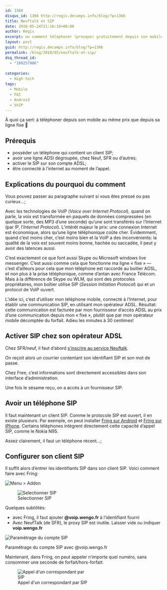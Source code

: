 ```yaml
---
id: 1366
disqus_id: 1366 http://regis.decamps.info/blog/?p=1366
title: Neuftalk et SIP
date: 2010-05-24T21:16:19+00:00
author: Régis
excerpt: ou comment téléphoner (presque) gratuitement depuis son mobile
layout: post
guid: http://regis.decamps.info/blog/?p=1366
permalink: /blog/2010/05/neuftalk-et-sip/
dsq_thread_id:
  - "189257906"

categories:
  - High-tech
tags:
  - Mobile
  - FAI
  - Android
  - VoIP
---
```

À quoi ça sert: à téléphoner depuis son mobile au même prix que depuis sa ligne fixe 🙂

## Prérequis

  * posséder un téléphone qui contient un client SIP; 
  * avoir une ligne ADSl dégroupée, chez Neuf, SFR ou d’autres;
  * activer le SIP sur son compte ADSL;
  * être connecté à l’internet au moment de l’appel. 

## Explications du pourquoi du comment

Vous pouvez passer au paragraphe suivant si vous êtes pressé ou pas curieux…;
  
<!--more-->


  
Avec les technologies de VoIP (_Voice over Internet Protocol_), quand on parle, la voix est transformée en paquets de données compressées (en quelque sorte, des MP3 d’une seconde) qu’une sont transférés sur l’Internet (par IP, l’_Internet Protocol_). L’intérêt majeur le prix: une connexion Internet est économique, alors qu’une ligne téléphonique coûte cher. Évidemment, quand c’est moins cher, c’est moins bien et la VoIP a des inconvénients: la qualité de la voix est souvent moins bonne, hachée ou saccadée, il peut y avoir des latences aussi. 

C’est exactement ce que font aussi Skype ou Microsoft windows live messenger. C’est aussi comme cela que fonctionne ma ligne « fixe » &#8212; c’est d’ailleurs pour cela que mon téléphone est raccordé au boitier ADSL, et non plus à la prise téléphonique, comme d’antan avec France Télécom. Mais à la différence de Skype ou WLM, qui sont des protocoles propriétaires, mon boîtier utilise SIP (_Session Initiation Protocol_) qui et un protocol de VoIP ouvert.

L’idée ici, c’est d’utiliser mon téléphone mobile, connecté à l’Internet, pour établir une communication SIP, en utilisant mon opérateur ADSL. Résultat: cette communication est facturée par mon fournisseur d’accès ADSL au prix d’une communication depuis mon « fixe », plutôt que par mon opérateur mobile décomptée du forfait. Adieu les minutes à 30 centimes!

## Activer SIP chez son opérateur ADSL

Chez SFR/neuf, il faut d’abord [s’inscrire au service Neuftalk](http://neuftalk.sfr.fr/inscrire.html).
  
On reçoit alors un courrier contentant son identifiant SIP et son mot de passe.

Chez Free, c’est informations sont directement accessibles dans son interface d’administration.

Une fois le sésame reçu, on a accès à un fournisseur SIP.

## Avoir un téléphone SIP

Il faut maintenant un client SIP. Comme le protocole SIP est ouvert, il en existe plusieurs. Par exemple, on peut installer [Fring sur Android](http://www.fring.com/android/) et [Fring sur iPhone](http://itunes.apple.com/app/fring/id290948830). Certains téléphones intègrent directement cette capacité d’appel SIP, comme le Nokia N95. 

Assez clairement, il faut un téléphone récent…;

## Configurer son client SIP

Il suffit alors d’entrer les identifiants SIP dans son client SIP. Voici comment faire avec Fring:
  
<img src="/blog/wp-content/uploads/2010/05/device0-233x350.png" alt="Menu > Addon" title="Fring" width="233" height="350" class="size-medium wp-image-1367" srcset="/blog/wp-content/uploads/2010/05/device0-233x350.png 233w, /blog/wp-content/uploads/2010/05/device0.png 320w" sizes="(max-width: 233px) 100vw, 233px" />
  
<figure id="attachment_1368" style="width: 233px" class="wp-caption alignnone"><img src="/blog/wp-content/uploads/2010/05/device1-233x350.png" alt="Selectionner SIP" title="Fring add-ons" width="233" height="350" class="size-medium wp-image-1368" srcset="/blog/wp-content/uploads/2010/05/device1-233x350.png 233w, /blog/wp-content/uploads/2010/05/device1.png 320w" sizes="(max-width: 233px) 100vw, 233px" /><figcaption class="wp-caption-text">Selectionner SIP</figcaption></figure>

Quelques subtilités:

  * avec Fring, il faut ajouter **@voip.wengo.fr** à l’identifiant fourni
  * Avec NeufTalk (de SFR), le proxy SIP est inutile. Laisser vide ou indiquer **voip.wengo.fr**<figure id="attachment_1370" style="width: 233px" class="wp-caption alignnone">

<img src="/blog/wp-content/uploads/2010/05/device2-233x350.png" alt="Paramétrage du compte SIP" title="Fring SIP" width="233" height="350" class="size-medium wp-image-1370" srcset="/blog/wp-content/uploads/2010/05/device2-233x350.png 233w, /blog/wp-content/uploads/2010/05/device2.png 320w" sizes="(max-width: 233px) 100vw, 233px" /><figcaption class="wp-caption-text">Paramétrage du compte SIP avec @voip.wengo.fr</figcaption></figure> 

Maintenant, dans Fring, on peut appeler n’importe quel numéro, sans consommer une seconde de forfait/hors-forfait:
  
<figure id="attachment_1369" style="width: 233px" class="wp-caption alignnone"><img src="/blog/wp-content/uploads/2010/05/device3-233x350.png" alt="Appel d&#039;un correspondant par SIP" title="Fring call" width="233" height="350" class="size-medium wp-image-1369" srcset="/blog/wp-content/uploads/2010/05/device3-233x350.png 233w, /blog/wp-content/uploads/2010/05/device3.png 320w" sizes="(max-width: 233px) 100vw, 233px" /><figcaption class="wp-caption-text">Appel d'un correspondant par SIP</figcaption></figure>
